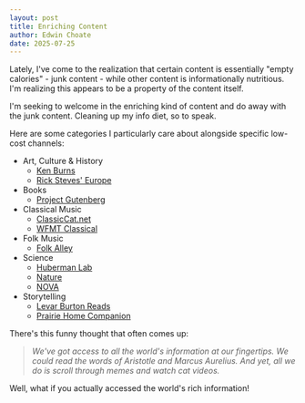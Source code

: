 ```yaml
---
layout: post
title: Enriching Content
author: Edwin Choate
date: 2025-07-25
---
```


Lately, I've come to the realization that certain content is essentially "empty calories" - junk content - while other content is informationally nutritious. I'm realizing this appears to be a property of the content itself. 

I'm seeking to welcome in the enriching kind of content and do away with the junk content. Cleaning up my info diet, so to speak.

Here are some categories I particularly care about alongside specific low-cost channels: 

* Art, Culture & History
	* [Ken Burns](https://www.pbs.org/franchise/ken-burns/)
	* [Rick Steves' Europe](https://www.ricksteves.com/)
* Books
	* [Project Gutenberg](https://gutenberg.org/)
* Classical Music
	* [ClassicCat.net](https://www.classiccat.net/)
	* [WFMT Classical](https://www.wfmt.com/listen)
* Folk Music
	* [Folk Alley](https://folkalley.com/)
* Science 
	* [Huberman Lab](https://podcasts.apple.com/us/podcast/huberman-lab/id1545953110)
	* [Nature](https://www.pbs.org/wnet/nature/)
	* [NOVA](https://www.pbs.org/wgbh/nova/)
* Storytelling
	* [Levar Burton Reads](https://podcasts.apple.com/us/podcast/levar-burton-reads/id1244649384)
	* [Prairie Home Companion](https://www.prairiehome.org/)

There's this funny thought that often comes up: 

> _We've got access to all the world's information at our fingertips. We could read the words of Aristotle and Marcus Aurelius. And yet, all we do is scroll through memes and watch cat videos._

Well, what if you actually accessed the world's rich information! 